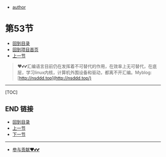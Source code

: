 + [author](https://github.com/3293172751)
# 第53节
+ [回到目录](../README.md)
+ [回到项目首页](../../README.md)
+ [上一节](52.md)
> ❤️💕💕汇编语言目前仍在发挥着不可替代的作用，在效率上无可替代，在底层，学习linux内核，计算机外围设备和驱动，都离不开汇编。Myblog:[http://nsddd.top](http://nsddd.top/)
---
[TOC]





## END 链接
+ [回到目录](../README.md)
+ [上一节](52.md)
+ [下一节](54.md)
---
+ [参与贡献❤️💕💕](https://github.com/3293172751/Block_Chain/blob/master/Git/git-contributor.md)